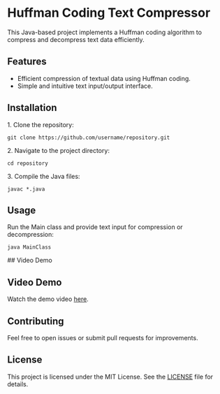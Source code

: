 <!DOCTYPE html>
<html lang="en">
<head>
</head>
<body>
    <h1>Huffman Coding Text Compressor</h1>
    <p>This Java-based project implements a Huffman coding algorithm to compress and decompress text data efficiently.</p>
    <h2>Features</h2>
    <ul>
        <li>Efficient compression of textual data using Huffman coding.</li>
        <li>Simple and intuitive text input/output interface.</li>
    </ul>
 <h2>Installation</h2>
    <p>1. Clone the repository:</p>
    <pre><code>git clone https://github.com/username/repository.git</code></pre>
    <p>2. Navigate to the project directory:</p>
    <pre><code>cd repository</code></pre>
    <p>3. Compile the Java files:</p>
    <pre><code>javac *.java</code></pre>
    
<h2>Usage</h2>
    <p>Run the Main class and provide text input for compression or decompression:</p>
    <pre><code>java MainClass</code></pre>
## Video Demo

## Video Demo

Watch the demo video [here](https://www.linkedin.com/posts/ranajit-das-8ba2b8239_datacompression-huffmancoding-java-activity-7225606848173813761-yw-7?utm_source=share&utm_medium=member_desktop).

    
<h2>Contributing</h2>
    <p>Feel free to open issues or submit pull requests for improvements.</p>
    
<h2>License</h2>
    <p>This project is licensed under the MIT License. See the <a href="LICENSE">LICENSE</a> file for details.</p>
</body>
</html>
